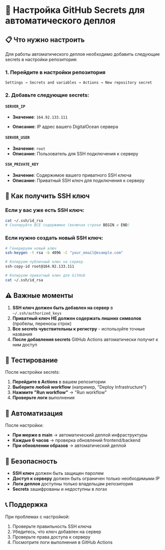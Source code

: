 # 🔐 Настройка GitHub Secrets для автоматического деплоя

## 📋 Что нужно настроить

Для работы автоматического деплоя необходимо добавить следующие secrets в настройки репозитория:

### 1. Перейдите в настройки репозитория

```
Settings → Secrets and variables → Actions → New repository secret
```

### 2. Добавьте следующие secrets:

#### `SERVER_IP`

- **Значение**: `164.92.133.111`

- **Описание**: IP адрес вашего DigitalOcean сервера

#### `SERVER_USER`

- **Значение**: `root`
- **Описание**: Пользователь для SSH подключения к серверу

#### `SSH_PRIVATE_KEY`

- **Значение**: Содержимое вашего приватного SSH ключа
- **Описание**: Приватный SSH ключ для подключения к серверу

## 🔑 Как получить SSH ключ

### Если у вас уже есть SSH ключ:

```bash
cat ~/.ssh/id_rsa
# Скопируйте ВСЕ содержимое (включая строки BEGIN и END)
```

### Если нужно создать новый SSH ключ:

```bash
# Генерируем новый ключ
ssh-keygen -t rsa -b 4096 -C "your_email@example.com"

# Копируем публичный ключ на сервер
ssh-copy-id root@164.92.133.111

# Копируем приватный ключ для GitHub
cat ~/.ssh/id_rsa
```

## ⚠️ Важные моменты

1. **SSH ключ должен быть добавлен на сервер** в `~/.ssh/authorized_keys`
2. **Приватный ключ НЕ должен содержать лишних символов** (пробелы, переносы строк)
3. **Все secrets чувствительны к регистру** - используйте точные названия
4. **После добавления secrets** GitHub Actions автоматически получит к ним доступ

## 🧪 Тестирование

После настройки secrets:

1. **Перейдите в Actions** в вашем репозитории
2. **Выберите любой workflow** (например, "Deploy Infrastructure")
3. **Нажмите "Run workflow"** → "Run workflow"
4. **Проверьте логи** выполнения

## 🔄 Автоматизация

После настройки:

- **При мерже в main** → автоматический деплой инфраструктуры
- **Каждые 6 часов** → проверка обновлений frontend/backend
- **При обновлении образов** → автоматический деплой

## 🚨 Безопасность

- **SSH ключ** должен быть защищен паролем
- **Доступ к серверу** должен быть ограничен только необходимыми IP
- **Логи деплоя** доступны только владельцам репозитория
- **Secrets** зашифрованы и недоступны в логах

## 📞 Поддержка

При проблемах с настройкой:

1. Проверьте правильность SSH ключа
2. Убедитесь, что ключ добавлен на сервер
3. Проверьте права доступа к серверу
4. Посмотрите логи выполнения в GitHub Actions
